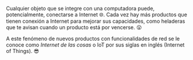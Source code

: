 Cualquier objeto que se integre con una computadora puede, potencialmente, conectarse a Internet :globe_with_meridians:. Cada vez hay más productos que tienen conexión a Internet para mejorar sus capacidades, como heladeras que te avisan cuando un producto está por vencerse. :open_mouth:

A este fenómeno de nuevos productos con funcionalidades de red se le conoce como _Internet de las cosas_ o IoT por sus siglas en inglés (Internet of Things). :sunglasses:
